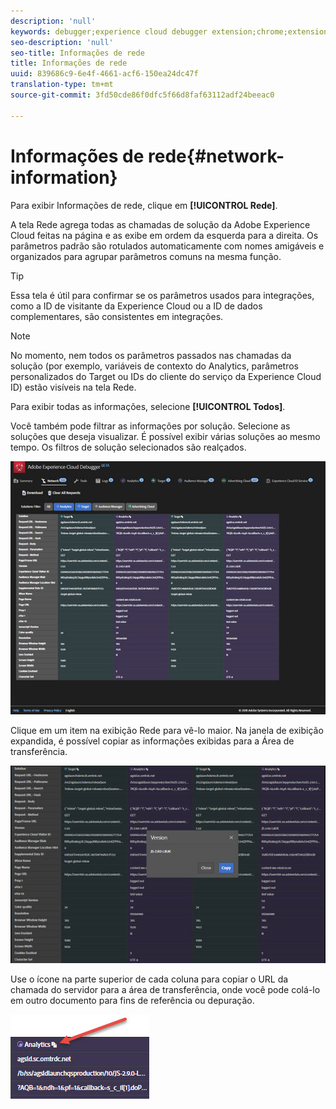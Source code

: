 ```yaml
---
description: 'null'
keywords: debugger;experience cloud debugger extension;chrome;extension;network;information
seo-description: 'null'
seo-title: Informações de rede
title: Informações de rede
uuid: 839686c9-6e4f-4661-acf6-150ea24dc47f
translation-type: tm+mt
source-git-commit: 3fd50cde86f0dfc5f66d8faf63112adf24beeac0

---
```



# Informações de rede{#network-information}

Para exibir Informações de rede, clique em **[!UICONTROL Rede]**.

A tela Rede agrega todas as chamadas de solução da Adobe Experience Cloud feitas na página e as exibe em ordem da esquerda para a direita. Os parâmetros padrão são rotulados automaticamente com nomes amigáveis e organizados para agrupar parâmetros comuns na mesma função.

>[!TIP]
>
>Essa tela é útil para confirmar se os parâmetros usados para integrações, como a ID de visitante da Experience Cloud ou a ID de dados complementares, são consistentes em integrações.

>[!NOTE]
>
>No momento, nem todos os parâmetros passados nas chamadas da solução (por exemplo, variáveis de contexto do Analytics, parâmetros personalizados do Target ou IDs do cliente do serviço da Experience Cloud ID) estão visíveis na tela Rede.

Para exibir todas as informações, selecione **[!UICONTROL Todos]**.

Você também pode filtrar as informações por solução. Selecione as soluções que deseja visualizar. É possível exibir várias soluções ao mesmo tempo. Os filtros de solução selecionados são realçados.

![](assets/network.jpg)

Clique em um item na exibição Rede para vê-lo maior. Na janela de exibição expandida, é possível copiar as informações exibidas para a Área de transferência.

![](assets/network-jsversion.jpg)

Use o ícone na parte superior de cada coluna para copiar o URL da chamada do servidor para a área de transferência, onde você pode colá-lo em outro documento para fins de referência ou depuração.

![](assets/copy.jpg)

